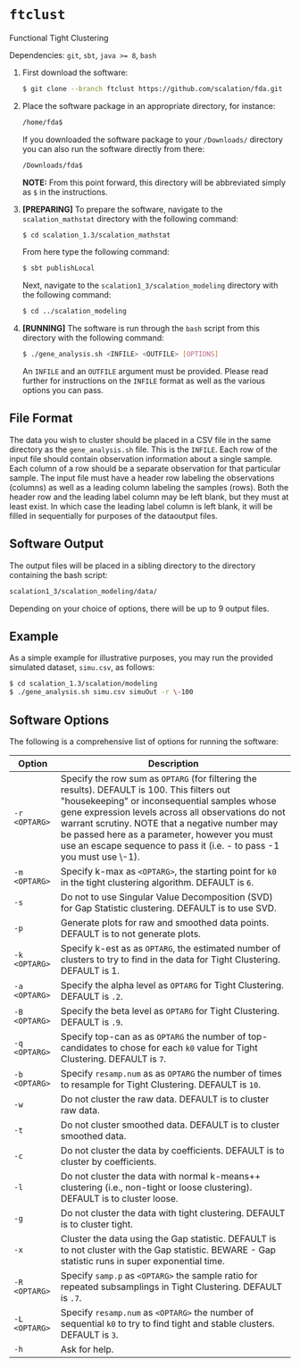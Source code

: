 # `ftclust`
Functional Tight Clustering

Dependencies: `git`, `sbt`, `java >= 8`, `bash`

1. First download the software:

   ```bash
   $ git clone --branch ftclust https://github.com/scalation/fda.git
   ```

2. Place the software package in an appropriate directory, for instance:

   ```bash
   /home/fda$
   ```

   If you downloaded the software package to your `/Downloads/` directory you can also run the software directly from there:

   ```bash
   /Downloads/fda$
   ```

   **NOTE:** From this point forward, this directory will be abbreviated simply as `$` in the instructions.

3. **[PREPARING]** To prepare the software, navigate to the `scalation_mathstat` directory with the following command:

   ```bash
   $ cd scalation_1.3/scalation_mathstat
   ```
   
   From here type the following command:

   ```bash
   $ sbt publishLocal
   ```

   Next, navigate to the `scalation1_3/scalation_modeling` directory with the following command:

   ```bash
   $ cd ../scalation_modeling
   ```

4. **[RUNNING]** The software is run through the `bash` script from this directory with the following command: 

   ```bash
   $ ./gene_analysis.sh <INFILE> <OUTFILE> [OPTIONS]
   ```

   An `INFILE` and an `OUTFILE` argument must be provided. Please read further for instructions on the `INFILE` format as well as the various options you can pass. 

## File Format

The data you wish to cluster should be placed in a CSV file in the same directory as the `gene_analysis.sh` file. 
This is the `INFILE`.
Each row of the input file should contain observation information about a single sample.
Each column of a row should be a separate observation for that particular sample.
The input file must have a header row labeling the observations (columns) as well as a leading column labeling the samples (rows).
Both the header row and the leading label column may be left blank, but they must at least exist.
In which case the leading label column is left blank, it will be filled in sequentially for purposes of the dataoutput files.

## Software Output

The output files will be placed in a sibling directory to the directory containing the bash script: 

```bash
scalation1_3/scalation_modeling/data/
```

Depending on your choice of options, there will be up to 9 output files. 

## Example

As a simple example for illustrative purposes, you may run the provided simulated dataset, `simu.csv`, as follows:

   ```bash
   $ cd scalation_1.3/scalation/modeling
   $ ./gene_analysis.sh simu.csv simuOut -r \-100
   ```

## Software Options

The following is a comprehensive list of options for running the software:

| Option | Description |
| --- | --- |
| `-r <OPTARG>` | Specify the row sum as `OPTARG` (for filtering the results). DEFAULT is 100. This filters out "housekeeping" or inconsequential samples whose gene expression levels across all observations do not warrant scrutiny. NOTE that a negative number may be passed here as a parameter, however you must use an escape sequence to pass it (i.e. - to pass -1 you must use \\-1). |
| `-m <OPTARG>` | Specify k-max as `<OPTARG>`, the starting point for `k0` in the tight clustering algorithm. DEFAULT is `6`. |
| `-s`          | Do not to use Singular Value Decomposition (SVD) for Gap Statistic clustering. DEFAULT is to use SVD. |
| `-p`          | Generate plots for raw and smoothed data points. DEFAULT is to not generate plots. |
| `-k <OPTARG>` | Specify k-est as as `OPTARG`, the estimated number of clusters to try to find in the data for Tight Clustering. DEFAULT is 1. |
| `-a <OPTARG>` | Specify the alpha level as `OPTARG` for Tight Clustering. DEFAULT is `.2`. | 
| `-B <OPTARG>` | Specify the beta level as `OPTARG` for Tight Clustering. DEFAULT is `.9`. |
| `-q <OPTARG>` | Specify top-can as as `OPTARG` the number of top-candidates to chose for each `k0` value for Tight Clustering. DEFAULT is `7`. | 
| `-b <OPTARG>` | Specify `resamp.num` as as `OPTARG` the number of times to resample for Tight Clustering. DEFAULT is `10`. |
| `-w`          | Do not cluster the raw data. DEFAULT is to cluster raw data. |  
| `-t`          | Do not cluster smoothed data. DEFAULT is to cluster smoothed data. |
| `-c`          | Do not cluster the data by coefficients. DEFAULT is to cluster by coefficients. |
| `-l`          | Do not cluster the data with normal k-means++ clustering (i.e., non-tight or loose clustering). DEFAULT is to cluster loose. | 
| `-g`          | Do not cluster the data with tight clustering. DEFAULT is to cluster tight. |
| `-x`          | Cluster the data using the Gap statistic. DEFAULT is to not cluster with the Gap statistic. BEWARE - Gap statistic runs in super exponential time. |
| `-R <OPTARG>` | Specify `samp.p` as `<OPTARG>` the sample ratio for repeated subsamplings in Tight Clustering. DEFAULT is `.7`. |
| `-L <OPTARG>` | Specify `resamp.num` as `<OPTARG>` the number of sequential `k0` to try to find tight and stable clusters. DEFAULT is `3`.
| `-h`          | Ask for help. |

